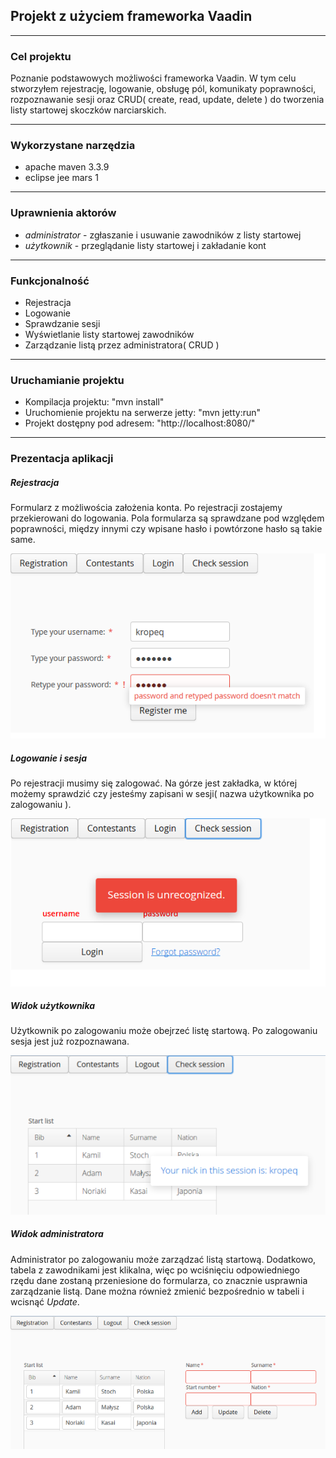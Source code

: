 ##  Projekt z użyciem frameworka Vaadin

----
### Cel projektu

Poznanie podstawowych możliwości frameworka Vaadin. W tym celu stworzyłem rejestrację, logowanie, obsługę pól, komunikaty poprawności, rozpoznawanie sesji oraz CRUD( create, read, update, delete ) do tworzenia listy startowej skoczków narciarskich.

----
### Wykorzystane narzędzia

* apache maven 3.3.9
* eclipse jee mars 1

----
### Uprawnienia aktorów

* _administrator_ - zgłaszanie i usuwanie zawodników z listy startowej
* _użytkownik_ - przeglądanie listy startowej i zakładanie kont

----
### Funkcjonalność

* Rejestracja
* Logowanie
* Sprawdzanie sesji
* Wyświetlanie listy startowej zawodników
* Zarządzanie listą przez administratora( CRUD )

----
### Uruchamianie projektu

* Kompilacja projektu: "mvn install"
* Uruchomienie projektu na serwerze jetty: "mvn jetty:run"
* Projekt dostępny pod adresem: "http://localhost:8080/"

---
### Prezentacja aplikacji

##### Rejestracja
Formularz z możliwościa założenia konta. Po rejestracji zostajemy przekierowani do logowania. Pola formularza są sprawdzane pod względem poprawności, między innymi czy wpisane hasło i powtórzone hasło są takie same.

![Rejestracja](https://github.com/kropeq/Vaadin-CRUD/blob/master/screens/rejestracja.png)

##### Logowanie i sesja
Po rejestracji musimy się zalogować. Na górze jest zakładka, w której możemy sprawdzić czy jesteśmy zapisani w sesji( nazwa użytkownika po zalogowaniu ).

![Logowanie](https://github.com/kropeq/Vaadin-CRUD/blob/master/screens/sesja.png)

##### Widok użytkownika
Użytkownik po zalogowaniu może obejrzeć listę startową. Po zalogowaniu sesja jest już rozpoznawana.

![Widok użytkownika](https://github.com/kropeq/Vaadin-CRUD/blob/master/screens/widok_uzytkownika.png)

##### Widok administratora
Administrator po zalogowaniu może zarządzać listą startową. Dodatkowo, tabela z zawodnikami jest klikalna, więc po wciśnięciu odpowiedniego rzędu dane zostaną przeniesione do formularza, co znacznie usprawnia zarządzanie listą. Dane można również zmienić bezpośrednio w tabeli i wcisnąć _Update_.

![Widok administratora](https://github.com/kropeq/Vaadin-CRUD/blob/master/screens/widok_administratora.png)